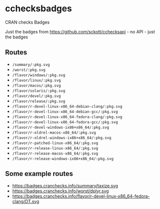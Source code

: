 # cchecksbadges

CRAN checks Badges

Just the badges from https://github.com/sckott/cchecksapi - no API - just the badges

## Routes

- `/summary/:pkg.svg`
- `/worst/:pkg.svg`
- `/flavor/windows/:pkg.svg`
- `/flavor/linux/:pkg.svg`
- `/flavor/macos/:pkg.svg`
- `/flavor/solaris/:pkg.svg`
- `/flavor/devel/:pkg.svg`
- `/flavor/release/:pkg.svg`
- `/flavor/r-devel-linux-x86_64-debian-clang/:pkg.svg`
- `/flavor/r-devel-linux-x86_64-debian-gcc/:pkg.svg`
- `/flavor/r-devel-linux-x86_64-fedora-clang/:pkg.svg`
- `/flavor/r-devel-linux-x86_64-fedora-gcc/:pkg.svg`
- `/flavor/r-devel-windows-ix86+x86_64/:pkg.svg`
- `/flavor/r-oldrel-macos-x86_64/:pkg.svg`
- `/flavor/r-oldrel-windows-ix86+x86_64/:pkg.svg`
- `/flavor/r-patched-linux-x86_64/:pkg.svg`
- `/flavor/r-release-linux-x86_64/:pkg.svg`
- `/flavor/r-release-macos-x86_64/:pkg.svg`
- `/flavor/r-release-windows-ix86+x86_64/:pkg.svg`

## Some example routes

- https://badges.cranchecks.info/summary/taxize.svg
- https://badges.cranchecks.info/worst/dplyr.svg
- https://badges.cranchecks.info/flavor/r-devel-linux-x86_64-fedora-clang/DT.svg
